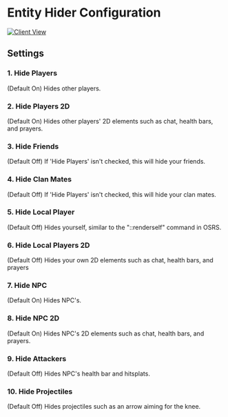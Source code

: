 # Entity Hider Configuration

[![Client View](https://thumbs.gfycat.com/ValidTenseGonolek-size_restricted.gif)](https://gfycat.com/ValidTenseGonolek)

## Settings

### 1. Hide Players

(Default On) Hides other players.

### 2. Hide Players 2D

(Default On) Hides other players' 2D elements such as chat, health bars, and prayers.

### 3. Hide Friends

(Default Off) If 'Hide Players' isn't checked, this will hide your friends.

### 4. Hide Clan Mates

(Default Off) If 'Hide Players' isn't checked, this will hide your clan mates.

### 5. Hide Local Player

(Default Off) Hides yourself, similar to the "::renderself" command in OSRS.

### 6. Hide Local Players 2D

(Default Off) Hides your own 2D elements such as chat, health bars, and prayers

### 7. Hide NPC

(Default On) Hides NPC's.

### 8. Hide NPC 2D

(Default On) Hides NPC's 2D elements such as chat, health bars, and prayers.

### 9. Hide Attackers

(Default Off) Hides NPC's health bar and hitsplats.

### 10. Hide Projectiles

(Default Off) Hides projectiles such as an arrow aiming for the knee.
